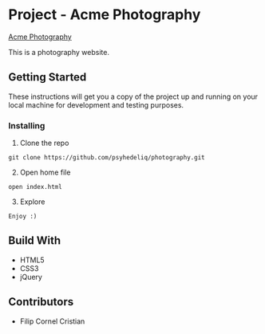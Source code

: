 # Project - Acme Photography #

[Acme Photography](https://psyhedeliq.github.io/photography/)  

This is a photography website.

## Getting Started ##

These instructions will get you a copy of the project up and running on your local machine for development and testing purposes.

### Installing ###

1. Clone the repo  

```
git clone https://github.com/psyhedeliq/photography.git
```
  
2. Open home file  

```
open index.html
```
  
3. Explore  

```
Enjoy :)
```

## Build With ##

* HTML5
* CSS3
* jQuery
  
## Contributors ##

* Filip Cornel Cristian
